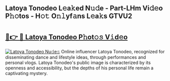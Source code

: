 ## Latoya Tonodeo L𝚎a𝚔ed N𝚞𝚍e - Part-LHm Vi𝚍𝚎o P𝚑𝚘tos - H𝚘𝚝 O𝚗𝚕yf𝚊ns L𝚎a𝚔s GTVU2

# <h2><a href="http://kf05vl.oniu.top/?m=Latoya+Tonodeo">🔗👉 🔴 Latoya Tonodeo P𝚑ot𝚘𝚜 V𝚒d𝚎o</a></h2>

[![Latoya Tonodeo Nu𝚍e𝚜](https://i.imgur.com/0qMVB7G.gif)](http://kf05vl.oniu.top/?m=Latoya+Tonodeo)
Online influencer Latoya Tonodeo, recognized for disseminating dance and lifestyle ideas, through performances and personal vlogs. Latoya Tonodeo's public image is characterized by its openness and accessibility, but the depths of his personal life remain a captivating mystery.  

